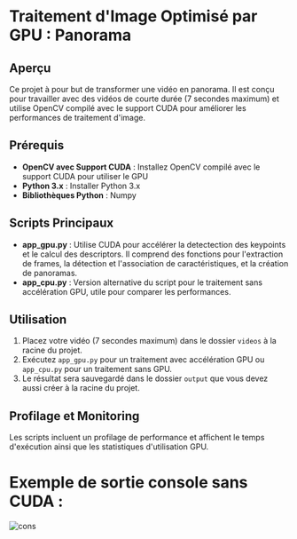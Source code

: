 # Traitement d'Image Optimisé par GPU : Panorama

## Aperçu
Ce projet à pour but de transformer une vidéo en panorama. Il est conçu pour travailler avec des vidéos de courte durée (7 secondes maximum) et utilise OpenCV compilé avec le support CUDA pour améliorer les performances de traitement d'image.

## Prérequis
- **OpenCV avec Support CUDA** : Installez OpenCV compilé avec le support CUDA pour utiliser le GPU
- **Python 3.x** : Installer Python 3.x 
- **Bibliothèques Python** : Numpy

## Scripts Principaux
- **app_gpu.py** : Utilise CUDA pour accélérer la detectection des keypoints et le calcul des descriptors. Il comprend des fonctions pour l'extraction de frames, la détection et l'association de caractéristiques, et la création de panoramas.
- **app_cpu.py** : Version alternative du script pour le traitement sans accélération GPU, utile pour comparer les performances.

## Utilisation
1. Placez votre vidéo (7 secondes maximum) dans le dossier `videos` à la racine du projet.
2. Exécutez `app_gpu.py` pour un traitement avec accélération GPU ou `app_cpu.py` pour un traitement sans GPU.
3. Le résultat sera sauvegardé dans le dossier `output` que vous devez aussi créer à la racine du projet.

## Profilage et Monitoring
Les scripts incluent un profilage de performance et affichent le temps d'exécution ainsi que les statistiques d'utilisation GPU.

# Exemple de sortie console sans CUDA  :

![cons ](https://github.com/ibra-mboula/Traitement_image_optim_gpu/assets/78673312/ab3553dd-02a8-4eac-9a56-5740037ed5ab)


